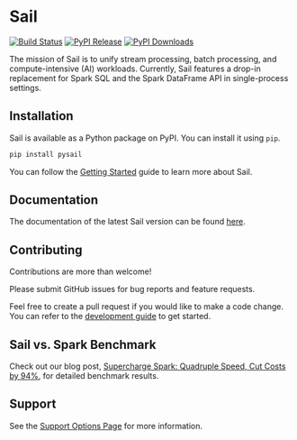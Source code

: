 # Sail

[![Build Status](https://github.com/lakehq/sail/actions/workflows/build.yml/badge.svg?branch=main&event=push)](https://github.com/lakehq/sail/actions)
[![PyPI Release](https://img.shields.io/pypi/v/pysail)](https://pypi.org/project/pysail/)
[![PyPI Downloads](https://img.shields.io/pypi/dm/pysail.svg?label=PyPI%20Downloads)](https://pypi.org/project/pysail/)

The mission of Sail is to unify stream processing, batch processing, and compute-intensive (AI) workloads.
Currently, Sail features a drop-in replacement for Spark SQL and the Spark DataFrame API in single-process settings.

## Installation

Sail is available as a Python package on PyPI. You can install it using `pip`.

```bash
pip install pysail
```

You can follow the [Getting Started](https://docs.lakesail.com/sail/latest/guide/getting-started/) guide to learn more about Sail.

## Documentation

The documentation of the latest Sail version can be found [here](https://docs.lakesail.com/sail/latest/).

## Contributing

Contributions are more than welcome!

Please submit GitHub issues for bug reports and feature requests.

Feel free to create a pull request if you would like to make a code change.
You can refer to the [development guide](https://docs.lakesail.com/sail/main/development/) to get started.

## Sail vs. Spark Benchmark
Check out our blog post, [Supercharge Spark: Quadruple Speed, Cut Costs by 94%](https://lakesail.com/blog/supercharge-spark/), for detailed benchmark results.

## Support
See the [Support Options Page](https://lakesail.com/#support) for more information.
